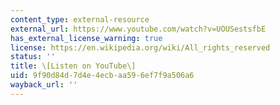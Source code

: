 ```yaml
---
content_type: external-resource
external_url: https://www.youtube.com/watch?v=UOUSestsfbE
has_external_license_warning: true
license: https://en.wikipedia.org/wiki/All_rights_reserved
status: ''
title: \[Listen on YouTube\]
uid: 9f90d84d-7d4e-4ecb-aa59-6ef7f9a506a6
wayback_url: ''
---
```

